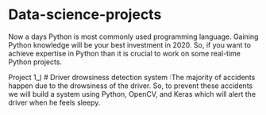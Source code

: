 # Data-science-projects
Now a days Python is most commonly used programming language. Gaining Python knowledge will be your best investment in 2020. So, if you want to achieve expertise in Python than it is crucial to work on some real-time Python projects.

Project 1_) # Driver drowsiness detection system :The majority of accidents happen due to the drowsiness of the driver. So, to prevent these accidents we will build a system using Python, OpenCV, and Keras which will alert the driver when he feels sleepy.

